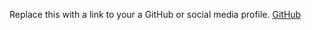 Replace this with a link to your a GitHub or social media profile.
[GitHub](https://github.com/Layntjie/markdown-portfolio)
